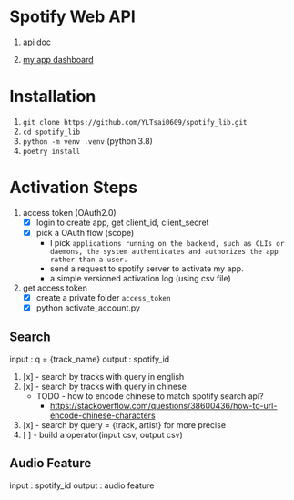 # Spotify Web API

1. [api doc](https://developer.spotify.com/documentation/web-api/reference/#/)

2. [my app dashboard](https://developer.spotify.com/dashboard/applications/24c65b22bb194a7f959900db705771c9)
  
# Installation

1. `git clone https://github.com/YLTsai0609/spotify_lib.git`
2. `cd spotify_lib`
3. `python -m venv .venv` (python 3.8)
4. `poetry install`
  
# Activation Steps

1. access token (OAuth2.0)
   - [x] login to create app, get client_id, client_secret 
   - [x] pick a OAuth flow (scope)
     - I pick `applications running on the backend, such as CLIs or daemons, the system authenticates and authorizes the app rather than a user.` 
     - send a request to spotify server to activate my app.
     - a simple versioned activation log (using csv file)
2. get access token
   - [x] create a private folder `access_token`
   - [x] python activate_account.py

## Search

input : q = {track_name}
output : spotify_id

1. [x] - search by tracks with query in english
2. [x] - search by tracks with query in chinese
   * TODO - how to encode chinese to match spotify search api?
     * https://stackoverflow.com/questions/38600436/how-to-url-encode-chinese-characters
3. [x] - search by query = {track, artist} for more precise 
4. [ ] - build a operator(input csv, output csv)

## Audio Feature

input : spotify_id
output : audio feature


 